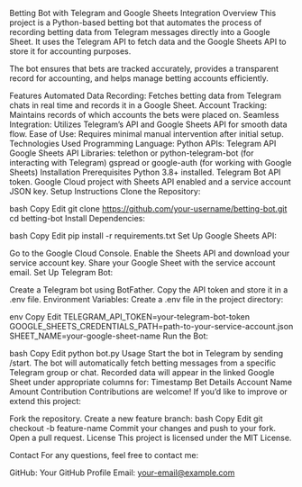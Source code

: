 Betting Bot with Telegram and Google Sheets Integration
Overview
This project is a Python-based betting bot that automates the process of recording betting data from Telegram messages directly into a Google Sheet. It uses the Telegram API to fetch data and the Google Sheets API to store it for accounting purposes.

The bot ensures that bets are tracked accurately, provides a transparent record for accounting, and helps manage betting accounts efficiently.

Features
Automated Data Recording: Fetches betting data from Telegram chats in real time and records it in a Google Sheet.
Account Tracking: Maintains records of which accounts the bets were placed on.
Seamless Integration: Utilizes Telegram’s API and Google Sheets API for smooth data flow.
Ease of Use: Requires minimal manual intervention after initial setup.
Technologies Used
Programming Language: Python
APIs:
Telegram API
Google Sheets API
Libraries:
telethon or python-telegram-bot (for interacting with Telegram)
gspread or google-auth (for working with Google Sheets)
Installation
Prerequisites
Python 3.8+ installed.
Telegram Bot API token.
Google Cloud project with Sheets API enabled and a service account JSON key.
Setup Instructions
Clone the Repository:

bash
Copy
Edit
git clone https://github.com/your-username/betting-bot.git
cd betting-bot
Install Dependencies:

bash
Copy
Edit
pip install -r requirements.txt
Set Up Google Sheets API:

Go to the Google Cloud Console.
Enable the Sheets API and download your service account key.
Share your Google Sheet with the service account email.
Set Up Telegram Bot:

Create a Telegram bot using BotFather.
Copy the API token and store it in a .env file.
Environment Variables:
Create a .env file in the project directory:

env
Copy
Edit
TELEGRAM_API_TOKEN=your-telegram-bot-token
GOOGLE_SHEETS_CREDENTIALS_PATH=path-to-your-service-account.json
SHEET_NAME=your-google-sheet-name
Run the Bot:

bash
Copy
Edit
python bot.py
Usage
Start the bot in Telegram by sending /start.
The bot will automatically fetch betting messages from a specific Telegram group or chat.
Recorded data will appear in the linked Google Sheet under appropriate columns for:
Timestamp
Bet Details
Account Name
Amount
Contribution
Contributions are welcome! If you’d like to improve or extend this project:

Fork the repository.
Create a new feature branch:
bash
Copy
Edit
git checkout -b feature-name
Commit your changes and push to your fork.
Open a pull request.
License
This project is licensed under the MIT License.

Contact
For any questions, feel free to contact me:

GitHub: Your GitHub Profile
Email: your-email@example.com
